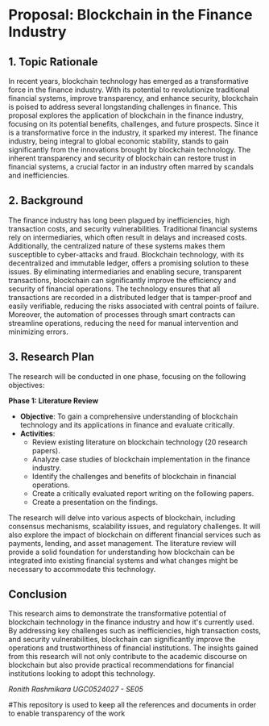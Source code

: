 # Proposal: Blockchain in the Finance Industry

## 1. Topic Rationale
In recent years, blockchain technology has emerged as a transformative force in the finance industry. With its potential to revolutionize traditional financial systems, improve transparency, and enhance security, blockchain is poised to address several longstanding challenges in finance. This proposal explores the application of blockchain in the finance industry, focusing on its potential benefits, challenges, and future prospects. Since it is a transformative force in the industry, it sparked my interest. The finance industry, being integral to global economic stability, stands to gain significantly from the innovations brought by blockchain technology. The inherent transparency and security of blockchain can restore trust in financial systems, a crucial factor in an industry often marred by scandals and inefficiencies.

## 2. Background
The finance industry has long been plagued by inefficiencies, high transaction costs, and security vulnerabilities. Traditional financial systems rely on intermediaries, which often result in delays and increased costs. Additionally, the centralized nature of these systems makes them susceptible to cyber-attacks and fraud. Blockchain technology, with its decentralized and immutable ledger, offers a promising solution to these issues. By eliminating intermediaries and enabling secure, transparent transactions, blockchain can significantly improve the efficiency and security of financial operations. The technology ensures that all transactions are recorded in a distributed ledger that is tamper-proof and easily verifiable, reducing the risks associated with central points of failure. Moreover, the automation of processes through smart contracts can streamline operations, reducing the need for manual intervention and minimizing errors.

## 3. Research Plan
The research will be conducted in one phase, focusing on the following objectives:

**Phase 1: Literature Review**
- **Objective**: To gain a comprehensive understanding of blockchain technology and its applications in finance and evaluate critically.
- **Activities**:
  - Review existing literature on blockchain technology (20 research papers).
  - Analyze case studies of blockchain implementation in the finance industry.
  - Identify the challenges and benefits of blockchain in financial operations.
  - Create a critically evaluated report writing on the following papers.
  - Create a presentation on the findings.

The research will delve into various aspects of blockchain, including consensus mechanisms, scalability issues, and regulatory challenges. It will also explore the impact of blockchain on different financial services such as payments, lending, and asset management. The literature review will provide a solid foundation for understanding how blockchain can be integrated into existing financial systems and what changes might be necessary to accommodate this technology.

## Conclusion
This research aims to demonstrate the transformative potential of blockchain technology in the finance industry and how it's currently used. By addressing key challenges such as inefficiencies, high transaction costs, and security vulnerabilities, blockchain can significantly improve the operations and trustworthiness of financial institutions. The insights gained from this research will not only contribute to the academic discourse on blockchain but also provide practical recommendations for financial institutions looking to adopt this technology.

*Ronith Rashmikara UGC0524027 - SE05*


#This repository is used to keep all the references and documents in order to enable transparency of the work 
